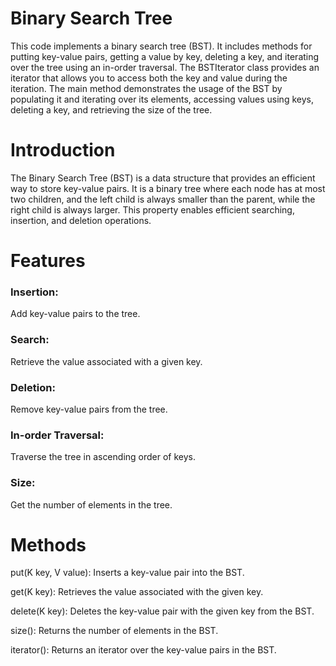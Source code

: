 # Binary Search Tree
This code implements a binary search tree (BST). It includes methods for putting key-value pairs, getting a value by key, deleting a key, and iterating over the tree using an in-order traversal. The BSTIterator class provides an iterator that allows you to access both the key and value during the iteration. The main method demonstrates the usage of the BST by populating it and iterating over its elements, accessing values using keys, deleting a key, and retrieving the size of the tree.

 # Introduction
The Binary Search Tree (BST) is a data structure that provides an efficient way to store key-value pairs. It is a binary tree where each node has at most two children, and the left child is always smaller than the parent, while the right child is always larger. This property enables efficient searching, insertion, and deletion operations.
# Features

 ### Insertion:  
Add key-value pairs to the tree.

### Search: 
Retrieve the value associated with a given key.

### Deletion:
Remove key-value pairs from the tree.

### In-order Traversal: 
Traverse the tree in ascending order of keys.

### Size: 
Get the number of elements in the tree.

# Methods
put(K key, V value): Inserts a key-value pair into the BST.

get(K key): Retrieves the value associated with the given key.

delete(K key): Deletes the key-value pair with the given key from the BST.

size(): Returns the number of elements in the BST.

iterator(): Returns an iterator over the key-value pairs in the BST.
